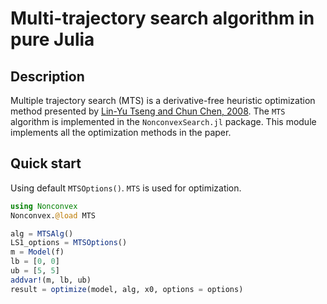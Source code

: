 # Multi-trajectory search algorithm in pure Julia

## Description

Multiple trajectory search (MTS) is a derivative-free heuristic optimization method presented by [Lin-Yu Tseng and Chun Chen, 2008](https://sci2s.ugr.es/sites/default/files/files/TematicWebSites/EAMHCO/contributionsCEC08/tseng08mts.pdf). 
The `MTS` algorithm is implemented in the `NonconvexSearch.jl` package. This module implements all the optimization methods in the paper.

## Quick start

Using default `MTSOptions()`. `MTS` is used for optimization. 

```julia
using Nonconvex
Nonconvex.@load MTS

alg = MTSAlg()
LS1_options = MTSOptions()
m = Model(f)
lb = [0, 0]
ub = [5, 5]
addvar!(m, lb, ub)
result = optimize(model, alg, x0, options = options)
```
